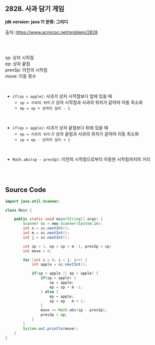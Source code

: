 ## 2828. 사과 담기 게임

**jdk version: java 11**
**분류: 그리디**
<br>

출처: https://www.acmicpc.net/problem/2828

<br>
<br>

sp: 상자 시작점 <br>
ep: 상자 끝점 <br>
prevSp: 이전의 시작점 <br>
move: 이동 횟수 <br>

<br>

- `if(sp < apple)`: 사과가 상자 시작점보다 앞에 있을 때
     - `sp = 사과의 위치` // 상자 시작점과 사과의 위치가 같아야 이동 최소화
     - `ep = sp + 상자의 길이 - 1`
<br>

- `if(ep > apple)`: 사과가 상자 끝점보다 뒤에 있을 때
     - `ep = 사과의 위치` // 상자 끝점과 사과의 위치가 같아야 이동 최소화
     - `sp = ep - 상자의 길이 + 1`

<br>

- `Math.abs(sp - prevSp)`: 이전의 시작점으로부터 이동한 시작점까지의 거리

<br>
<br>

## Source Code

```java
import java.util.Scanner;

class Main {

    public static void main(String[] args) {
        Scanner sc = new Scanner(System.in);
        int n = sc.nextInt();
        int m = sc.nextInt();
        int j = sc.nextInt();

        int sp = 1, ep = sp + m -1, prevSp = sp;
        int move = 0;

        for (int i = 0; i < j; i++) {
            int apple = sc.nextInt();

            if(sp > apple || ep < apple) {
                if(sp > apple) {
                    sp = apple;
                    ep = sp + m -1;
                } else {
                    ep = apple;
                    sp = ep - m + 1;
                }
                move += Math.abs(sp - prevSp);
                prevSp = sp;
            }
        }
        System.out.println(move);
    }
}
```
